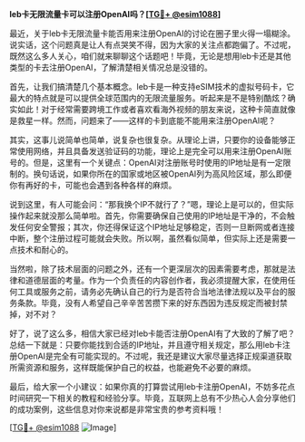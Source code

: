**leb卡无限流量卡可以注册OpenAI吗？[[TG💪+ @esim1088](https://t.me/s/esim1088)]**

最近，关于leb卡无限流量卡能否用来注册OpenAI的讨论在圈子里火得一塌糊涂。说实话，这个问题真是让人有点哭笑不得，因为大家的关注点都跑偏了。不过呢，既然这么多人关心，咱们就来聊聊这个话题吧！毕竟，无论是想用leb卡还是其他类型的卡去注册OpenAI，了解清楚相关情况总是没错的。

首先，让我们搞清楚几个基本概念。leb卡是一种支持eSIM技术的虚拟号码卡，它最大的特点就是可以提供全球范围内的无限流量服务。听起来是不是特别酷炫？确实如此！对于经常需要跨境工作或者喜欢看海外视频的朋友来说，这种卡简直就像是救星一样。然而，问题来了——这样的卡到底能不能用来注册OpenAI呢？

其实，这事儿说简单也简单，说复杂也很复杂。从理论上讲，只要你的设备能够正常使用网络，并且具备发送验证码的功能，理论上是完全可以用来注册OpenAI账号的。但是，这里有一个关键点：OpenAI对注册账号时使用的IP地址是有一定限制的。换句话说，如果你所在的国家或地区被OpenAI列为高风险区域，那么即便你有再好的卡，可能也会遇到各种各样的麻烦。

说到这里，有人可能会问：“那我换个IP不就行了？”嗯，理论上是可以的，但实际操作起来就没那么简单啦。首先，你需要确保自己使用的IP地址是干净的，不会触发任何安全警报；其次，你还得保证这个IP地址足够稳定，否则一旦断网或者连接中断，整个注册过程可能就会失败。所以啊，虽然看似简单，但实际上还是需要一点技术和耐心的。

当然啦，除了技术层面的问题之外，还有一个更深层次的因素需要考虑，那就是法律和道德层面的考量。作为一个负责任的内容创作者，我必须提醒大家，在使用任何工具或服务之前，请务必先确认自己的行为是否符合当地法律法规以及平台的服务条款。毕竟，没有人希望自己辛辛苦苦攒下来的好东西因为违反规定而被封禁掉，对不对？

好了，说了这么多，相信大家已经对leb卡能否注册OpenAI有了大致的了解了吧？总结一下就是：只要你能找到合适的IP地址，并且遵守相关规定，那么用leb卡注册OpenAI是完全有可能实现的。不过呢，我还是建议大家尽量选择正规渠道获取所需资源和服务，这样既能保护自己的权益，也能避免不必要的麻烦。

最后，给大家一个小建议：如果你真的打算尝试用leb卡注册OpenAI，不妨多花点时间研究一下相关的教程和经验分享。毕竟，互联网上总有不少热心人会分享他们的成功案例，这些信息对你来说都是非常宝贵的参考资料哦！

[[TG💪+ @esim1088](https://t.me/s/esim1088) ![Image](https://i.postimg.cc/4NQfJmqS/Snipaste-2025-05-13-00-14-12.png)]